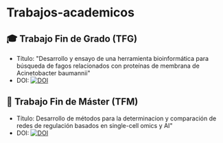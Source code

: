 # Trabajos-academicos

## 🎓 Trabajo Fin de Grado (TFG)
- Título: "Desarrollo y ensayo de una herramienta bioinformática para búsqueda de fagos relacionados con proteínas de membrana de Acinetobacter baumannii"
- DOI: [![DOI](https://zenodo.org/badge/DOI/10.5281/zenodo.15682759.svg)](https://doi.org/10.5281/zenodo.15682759)

## 🧪 Trabajo Fin de Máster (TFM)
- Título: Desarrollo de métodos para la determinacion y comparación de redes de regulación basados en single-cell omics y AI"
- DOI: [![DOI](https://zenodo.org/badge/DOI/10.5281/zenodo.15682788.svg)](https://doi.org/10.5281/zenodo.15682788)
